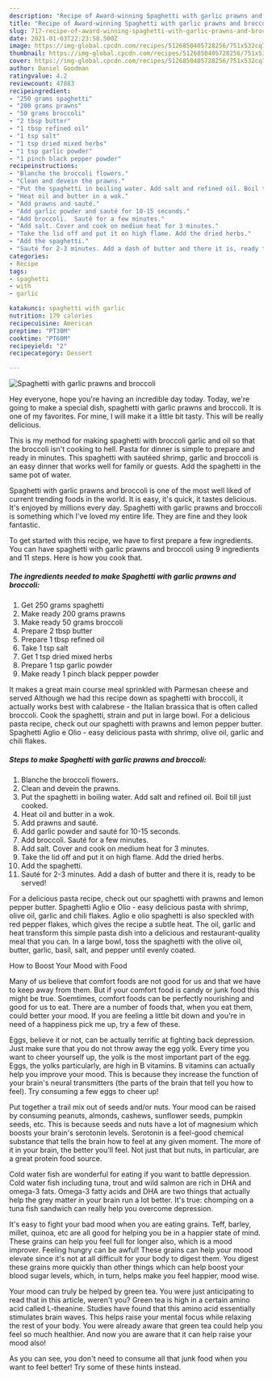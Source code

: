 ```yaml
---
description: "Recipe of Award-winning Spaghetti with garlic prawns and broccoli"
title: "Recipe of Award-winning Spaghetti with garlic prawns and broccoli"
slug: 717-recipe-of-award-winning-spaghetti-with-garlic-prawns-and-broccoli
date: 2021-01-03T22:23:58.500Z
image: https://img-global.cpcdn.com/recipes/5126850405728256/751x532cq70/spaghetti-with-garlic-prawns-and-broccoli-recipe-main-photo.jpg
thumbnail: https://img-global.cpcdn.com/recipes/5126850405728256/751x532cq70/spaghetti-with-garlic-prawns-and-broccoli-recipe-main-photo.jpg
cover: https://img-global.cpcdn.com/recipes/5126850405728256/751x532cq70/spaghetti-with-garlic-prawns-and-broccoli-recipe-main-photo.jpg
author: Daniel Goodman
ratingvalue: 4.2
reviewcount: 47883
recipeingredient:
- "250 grams spaghetti"
- "200 grams prawns"
- "50 grams broccoli"
- "2 tbsp butter"
- "1 tbsp refined oil"
- "1 tsp salt"
- "1 tsp dried mixed herbs"
- "1 tsp garlic powder"
- "1 pinch black pepper powder"
recipeinstructions:
- "Blanche the broccoli flowers."
- "Clean and devein the prawns."
- "Put the spaghetti in boiling water. Add salt and refined oil. Boil till just cooked."
- "Heat oil and butter in a wok."
- "Add prawns and sauté."
- "Add garlic powder and sauté for 10-15 seconds."
- "Add broccoli.  Sauté for a few minutes."
- "Add salt. Cover and cook on medium heat for 3 minutes."
- "Take the lid off and put it on high flame. Add the dried herbs."
- "Add the spaghetti."
- "Sauté for 2-3 minutes. Add a dash of butter and there it is, ready to be served!"
categories:
- Recipe
tags:
- spaghetti
- with
- garlic

katakunci: spaghetti with garlic 
nutrition: 179 calories
recipecuisine: American
preptime: "PT30M"
cooktime: "PT60M"
recipeyield: "2"
recipecategory: Dessert

---
```



![Spaghetti with garlic prawns and broccoli](https://img-global.cpcdn.com/recipes/5126850405728256/751x532cq70/spaghetti-with-garlic-prawns-and-broccoli-recipe-main-photo.jpg)

Hey everyone, hope you're having an incredible day today. Today, we're going to make a special dish, spaghetti with garlic prawns and broccoli. It is one of my favorites. For mine, I will make it a little bit tasty. This will be really delicious.

This is my method for making spaghetti with broccoli garlic and oil so that the broccoli isn&#39;t cooking to hell. Pasta for dinner is simple to prepare and ready in minutes. This spaghetti with sautéed shrimp, garlic and broccoli is an easy dinner that works well for family or guests. Add the spaghetti in the same pot of water.

Spaghetti with garlic prawns and broccoli is one of the most well liked of current trending foods in the world. It is easy, it's quick, it tastes delicious. It's enjoyed by millions every day. Spaghetti with garlic prawns and broccoli is something which I've loved my entire life. They are fine and they look fantastic.


To get started with this recipe, we have to first prepare a few ingredients. You can have spaghetti with garlic prawns and broccoli using 9 ingredients and 11 steps. Here is how you cook that.

<!--inarticleads1-->

##### The ingredients needed to make Spaghetti with garlic prawns and broccoli:

1. Get 250 grams spaghetti
1. Make ready 200 grams prawns
1. Make ready 50 grams broccoli
1. Prepare 2 tbsp butter
1. Prepare 1 tbsp refined oil
1. Take 1 tsp salt
1. Get 1 tsp dried mixed herbs
1. Prepare 1 tsp garlic powder
1. Make ready 1 pinch black pepper powder


It makes a great main course meal sprinkled with Parmesan cheese and served Although we had this recipe down as spaghetti with broccoli, it actually works best with calabrese - the Italian brassica that is often called broccoli. Cook the spaghetti, strain and put in large bowl. For a delicious pasta recipe, check out our spaghetti with prawns and lemon pepper butter. Spaghetti Aglio e Olio - easy delicious pasta with shrimp, olive oil, garlic and chili flakes. 

<!--inarticleads2-->

##### Steps to make Spaghetti with garlic prawns and broccoli:

1. Blanche the broccoli flowers.
1. Clean and devein the prawns.
1. Put the spaghetti in boiling water. Add salt and refined oil. Boil till just cooked.
1. Heat oil and butter in a wok.
1. Add prawns and sauté.
1. Add garlic powder and sauté for 10-15 seconds.
1. Add broccoli.  Sauté for a few minutes.
1. Add salt. Cover and cook on medium heat for 3 minutes.
1. Take the lid off and put it on high flame. Add the dried herbs.
1. Add the spaghetti.
1. Sauté for 2-3 minutes. Add a dash of butter and there it is, ready to be served!


For a delicious pasta recipe, check out our spaghetti with prawns and lemon pepper butter. Spaghetti Aglio e Olio - easy delicious pasta with shrimp, olive oil, garlic and chili flakes. Aglio e olio spaghetti is also speckled with red pepper flakes, which gives the recipe a subtle heat. The oil, garlic and heat transform this simple pasta dish into a delicious and restaurant-quality meal that you can. In a large bowl, toss the spaghetti with the olive oil, butter, garlic, basil, salt, and pepper until evenly coated. 

How to Boost Your Mood with Food


Many of us believe that comfort foods are not good for us and that we have to keep away from them. But if your comfort food is candy or junk food this might be true. Soemtimes, comfort foods can be perfectly nourishing and good for us to eat. There are a number of foods that, when you eat them, could better your mood. If you are feeling a little bit down and you're in need of a happiness pick me up, try a few of these.

Eggs, believe it or not, can be actually terrific at fighting back depression. Just make sure that you do not throw away the egg yolk. Every time you want to cheer yourself up, the yolk is the most important part of the egg. Eggs, the yolks particularly, are high in B vitamins. B vitamins can actually help you improve your mood. This is because they increase the function of your brain's neural transmitters (the parts of the brain that tell you how to feel). Try consuming a few eggs to cheer up!

Put together a trail mix out of seeds and/or nuts. Your mood can be raised by consuming peanuts, almonds, cashews, sunflower seeds, pumpkin seeds, etc. This is because seeds and nuts have a lot of magnesium which boosts your brain's serotonin levels. Serotonin is a feel-good chemical substance that tells the brain how to feel at any given moment. The more of it in your brain, the better you'll feel. Not just that but nuts, in particular, are a great protein food source.

Cold water fish are wonderful for eating if you want to battle depression. Cold water fish including tuna, trout and wild salmon are rich in DHA and omega-3 fats. Omega-3 fatty acids and DHA are two things that actually help the grey matter in your brain run a lot better. It's true: chomping on a tuna fish sandwich can really help you overcome depression. 

It's easy to fight your bad mood when you are eating grains. Teff, barley, millet, quinoa, etc are all good for helping you be in a happier state of mind. These grains can help you feel full for longer also, which is a mood improver. Feeling hungry can be awful! These grains can help your mood elevate since it's not at all difficult for your body to digest them. You digest these grains more quickly than other things which can help boost your blood sugar levels, which, in turn, helps make you feel happier, mood wise.

Your mood can truly be helped by green tea. You were just anticipating to read that in this article, weren't you? Green tea is high in a certain amino acid called L-theanine. Studies have found that this amino acid essentially stimulates brain waves. This helps raise your mental focus while relaxing the rest of your body. You were already aware that green tea could help you feel so much healthier. And now you are aware that it can help raise your mood also!

As you can see, you don't need to consume all that junk food when you want to feel better! Try  some  of  these  hints  instead.

